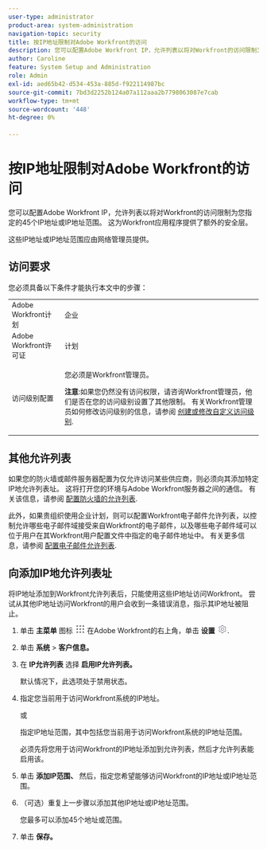 ```yaml
---
user-type: administrator
product-area: system-administration
navigation-topic: security
title: 按IP地址限制对Adobe Workfront的访问
description: 您可以配置Adobe Workfront IP，允许列表以将对Workfront的访问限制为您指定的45个IP地址或IP地址范围。 这为Workfront应用程序提供了额外的安全层。
author: Caroline
feature: System Setup and Administration
role: Admin
exl-id: aed65b42-d534-453a-885d-f922114987bc
source-git-commit: 7bd3d2252b124a07a112aaa2b7798063087e7cab
workflow-type: tm+mt
source-wordcount: '448'
ht-degree: 0%

---
```


# 按IP地址限制对Adobe Workfront的访问

您可以配置Adobe Workfront IP，允许列表以将对Workfront的访问限制为您指定的45个IP地址或IP地址范围。 这为Workfront应用程序提供了额外的安全层。

这些IP地址或IP地址范围应由网络管理员提供。

## 访问要求

您必须具备以下条件才能执行本文中的步骤：

<table style="table-layout:auto"> 
 <col> 
 <col> 
 <tbody> 
  <tr> 
   <td role="rowheader">Adobe Workfront计划</td> 
   <td> <p>企业</p> </td> 
  </tr> 
  <tr> 
   <td role="rowheader">Adobe Workfront许可证</td> 
   <td>计划</td> 
  </tr> 
  <tr> 
   <td role="rowheader">访问级别配置</td> 
   <td> <p>您必须是Workfront管理员。</p> <p><b>注意</b>:如果您仍然没有访问权限，请咨询Workfront管理员，他们是否在您的访问级别设置了其他限制。 有关Workfront管理员如何修改访问级别的信息，请参阅 <a href="../../../administration-and-setup/add-users/configure-and-grant-access/create-modify-access-levels.md" class="MCXref xref">创建或修改自定义访问级别</a>.</p> </td> 
  </tr> 
 </tbody> 
</table>

## 其他允许列表

如果您的防火墙或邮件服务器配置为仅允许访问某些供应商，则必须向其添加特定IP地允许列表址。 这将打开您的环境与Adobe Workfront服务器之间的通信。 有关该信息，请参阅 [配置防火墙的允许列表](../../../administration-and-setup/get-started-wf-administration/configure-your-firewall.md).

此外，如果贵组织使用企业计划，则可以配置Workfront电子邮件允许列表，以控制允许哪些电子邮件域接受来自Workfront的电子邮件，以及哪些电子邮件域可以位于用户在其Workfront用户配置文件中指定的电子邮件地址中。 有关更多信息，请参阅 [配置电子邮件允许列表](../../../administration-and-setup/get-started-wf-administration/configure-your-email-allowlist.md).

## 向添加IP地允许列表址

将IP地址添加到Workfront允许列表后，只能使用这些IP地址访问Workfront。 尝试从其他IP地址访问Workfront的用户会收到一条错误消息，指示其IP地址被阻止。

1. 单击 **主菜单** 图标 ![](assets/main-menu-icon.png) 在Adobe Workfront的右上角，单击 **设置** ![](assets/gear-icon-settings.png).

1. 单击 **系统** > **客户信息。**

1. 在 **IP允许列表** 选择 **启用IP允许列表。**

   默认情况下，此选项处于禁用状态。

1. 指定您当前用于访问Workfront系统的IP地址。

   或

   指定IP地址范围，其中包括您当前用于访问Workfront系统的IP地址范围。

   必须先将您用于访问Workfront的IP地址添加到允许列表，然后才允许列表能启用该。

1. 单击 **添加IP范围、** 然后，指定您希望能够访问Workfront的IP地址或IP地址范围。
1. （可选）重复上一步骤以添加其他IP地址或IP地址范围。

   您最多可以添加45个地址或范围。

1. 单击 **保存。**
